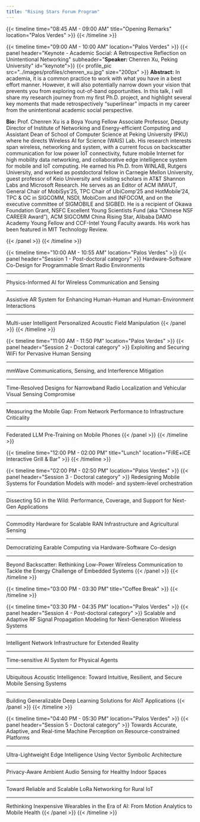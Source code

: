 ```yaml
---
title: "Rising Stars Forum Program"
---
```


{{< timeline time="08:45 AM - 09:00 AM" title="Opening Remarks" location="Palos Verdes" >}}
{{< /timeline >}}

{{< timeline time="09:00 AM - 10:00 AM" location="Palos Verdes" >}}
{{< panel header="Keynote - Academic Social: A Retrospective Reflection on Unintentional Networking" subheader="<b>Speaker:</b> Chenren Xu, Peking University" id="keynote">}}
    {{< profile_pic src="../images/profiles/chenren_xu.jpg" size="200px" >}}
    <strong>Abstract:</strong> In academia, it is a common practice to work with what you have in a best effort manner. However, it will also potentially narrow down your vision that prevents you from exploring out-of-band opportunities. In this talk, I will share my research journey from my first Ph.D. project, and highlight several key moments that made retrospectively “superlinear” impacts in my career from the unintentional academic social perspective.
    <p><strong>Bio:</strong> Prof. Chenren Xu is a Boya Young Fellow Associate Professor, Deputy Director of Institute of Networking and Energy-efficient Computing and Assistant Dean of School of Computer Science at Peking University (PKU) where he directs Wireless AI for Science (WAIS) Lab. His research interests span wireless, networking and system, with a current focus on backscatter communication for low power IoT connectivity, future mobile Internet for high mobility data networking, and collaborative edge intelligence system for mobile and IoT computing. He earned his Ph.D. from WINLAB, Rutgers University, and worked as postdoctoral fellow in Carnegie Mellon University, guest professor of Keio University and visiting scholars in AT&T Shannon Labs and Microsoft Research. He serves as an Editor of ACM IMWUT, General Chair of MobiSys’25, TPC Chair of UbiComp’25 and HotMobile’24, TPC & OC in SIGCOMM, NSDI, MobiCom and INFOCOM, and on the executive committee of SIGMOBILE and SIGBED. He is a recipient of Okawa Foundation Grant, NSFC Excellent Young Scientists Fund (aka “Chinese NSF CAREER Award”), ACM SIGCOMM China Rising Star, Alibaba DAMO Academy Young Fellow and CCF-Intel Young Faculty awards. His work has been featured in MIT Technology Review.</p>
{{< /panel >}}
{{< /timeline >}}

{{< timeline time="10:00 AM - 10:55 AM" location="Palos Verdes" >}}
{{< panel header="Session 1 - Post-doctoral category" >}}
Hardware-Software Co-Design for Programmable Smart Radio Environments<hr>
Physics-Informed AI for Wireless Communication and Sensing<hr>
Assistive AR System for Enhancing Human-Human and Human-Environment Interactions<hr>
Multi-user Intelligent Personalized Acoustic Field Manipulation
{{< /panel >}}
{{< /timeline >}}

{{< timeline time="11:00 AM - 11:50 PM" location="Palos Verdes" >}}
{{< panel header="Session 2 - Doctoral category" >}}
Exploiting and Securing WiFi for Pervasive Human Sensing<hr>
mmWave Communications, Sensing, and Interference Mitigation<hr>
Time-Resolved Designs for Narrowband Radio Localization and Vehicular Visual Sensing Compromise<hr>
Measuring the Mobile Gap: From Network Performance to Infrastructure Criticality<hr>
Federated LLM Pre-Training on Mobile Phones
{{< /panel >}}
{{< /timeline >}}

{{< timeline time="12:00 PM - 02:00 PM" title="Lunch" location="FiRE+iCE Interactive Grill & Bar" >}}
{{< /timeline >}}

{{< timeline time="02:00 PM - 02:50 PM" location="Palos Verdes" >}}
{{< panel header="Session 3 - Doctoral category" >}}
Redesigning Mobile Systems for Foundation Models with model- and system-level orchestration<hr>
Dissecting 5G in the Wild: Performance, Coverage, and Support for Next-Gen Applications<hr>
Commodity Hardware for Scalable RAN Infrastructure and Agricultural Sensing<hr>
Democratizing Earable Computing via Hardware-Software Co-design<hr>
Beyond Backscatter: Rethinking Low-Power Wireless Communication to Tackle the Energy Challenge of Embedded Systems
{{< /panel >}}
{{< /timeline >}}

{{< timeline time="03:00 PM - 03:30 PM" title="Coffee Break" >}}
{{< /timeline >}}

{{< timeline time="03:30 PM - 04:35 PM" location="Palos Verdes" >}}
{{< panel header="Session 4 - Post-doctoral category" >}}
Scalable and Adaptive RF Signal Propagation Modeling for Next-Generation Wireless Systems<hr>
Intelligent Network Infrastructure for Extended Reality<hr>
Time-sensitive AI System for Physical Agents<hr>
Ubiquitous Acoustic Intelligence: Toward Intuitive, Resilient, and Secure Mobile Sensing Systems<hr>
Building Generalizable Deep Learning Solutions for AIoT Applications
{{< /panel >}}
{{< /timeline >}}

{{< timeline time="04:40 PM - 05:30 PM" location="Palos Verdes" >}}
{{< panel header="Session 5 - Doctoral category" >}}
Towards Accurate, Adaptive, and Real-time Machine Perception on Resource-constrained Platforms<hr>
Ultra-Lightweight Edge Intelligence Using Vector Symbolic Architecture<hr>
Privacy-Aware Ambient Audio Sensing for Healthy Indoor Spaces<hr>
Toward Reliable and Scalable LoRa Networking for Rural IoT<hr>
Rethinking Inexpensive Wearables in the Era of AI: From Motion Analytics to Mobile Health
{{< /panel >}}
{{< /timeline >}}
